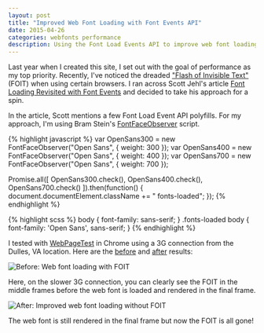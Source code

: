 ```yaml
---
layout: post
title: "Improved Web Font Loading with Font Events API"
date: 2015-04-26
categories: webfonts performance
description: Using the Font Load Events API to improve web font loading and eliminiate the dreaded Flash of Invisible Text
---
```


Last year when I created this site, I set out with the goal of performance as my top priority. Recently, I've noticed the dreaded ["Flash of Invisible Text"](https://css-tricks.com/fout-foit-foft/) (FOIT) when using certain browsers. I ran across Scott Jehl's article [Font Loading Revisited with Font Events](http://www.filamentgroup.com/lab/font-events.html) and decided to take his approach for a spin.

In the article, Scott mentions a few Font Load Event API polyfills. For my approach, I'm using Bram Stein's [FontFaceObserver](https://github.com/bramstein/fontfaceobserver) script.

{% highlight javascript %}
var OpenSans300 = new FontFaceObserver("Open Sans", { weight: 300 });
var OpenSans400 = new FontFaceObserver("Open Sans", { weight: 400 });
var OpenSans700 = new FontFaceObserver("Open Sans", { weight: 700 });

Promise.all([
  OpenSans300.check(),
  OpenSans400.check(),
  OpenSans700.check()
]).then(function() {
  document.documentElement.className += " fonts-loaded";
});
{% endhighlight %}

{% highlight scss %}
body {
  font-family: sans-serif;
}
.fonts-loaded body {
  font-family: 'Open Sans', sans-serif;
}
{% endhighlight %}

I tested with [WebPageTest](http://www.webpagetest.org/) in Chrome using a 3G connection from the Dulles, VA location. Here are the [before](http://www.webpagetest.org/video/compare.php?tests=150426_8B_PA9-r%3A1-c%3A0&thumbSize=200&ival=500&end=visual) and [after](http://www.webpagetest.org/video/compare.php?tests=150426_K4_PDX-r%3A1-c%3A0&thumbSize=200&ival=500&end=visual)
 results:

<img src="{{ '/img/posts/2015-04-26-filmstrip-old.png' | prepend: site.baseurl }}" alt="Before: Web font loading with FOIT">

Here, on the slower 3G connection, you can clearly see the FOIT in the middle frames before the web font is loaded and rendered in the final frame.

<img src="{{ '/img/posts/2015-04-26-filmstrip-new.png' | prepend: site.baseurl }}" alt="After: Improved web font loading without FOIT">

The web font is still rendered in the final frame but now the FOIT is all gone!
